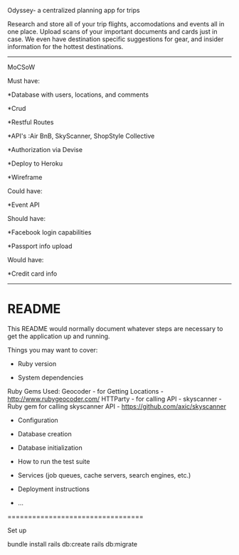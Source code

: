 
Odyssey- a centralized planning app for trips

Research and store all of your trip flights, accomodations and events all in one place. Upload scans of your important documents and cards just in case. We even have destination specific suggestions for gear, and insider information for the hottest destinations.

************************************
MoCSoW

Must have:

  *Database with users, locations, and comments

  *Crud

  *Restful Routes

  *API's :Air BnB, SkyScanner, ShopStyle Collective

  *Authorization via Devise

  *Deploy to Heroku

  *Wireframe
  
Could have:
  
   *Event API
   
Should have:
  
   *Facebook login capabilities
  
   *Passport info upload
   
   
Would have:

   *Credit card info

***************************************





# README

This README would normally document whatever steps are necessary to get the
application up and running.

Things you may want to cover:

* Ruby version

* System dependencies

Ruby Gems Used:
Geocoder - for Getting Locations - http://www.rubygeocoder.com/
HTTParty - for calling API - 
skyscanner - Ruby gem for calling skyscanner API - https://github.com/axic/skyscanner

* Configuration

* Database creation

* Database initialization

* How to run the test suite

* Services (job queues, cache servers, search engines, etc.)

* Deployment instructions

* ...



=================================


Set up

bundle install
rails db:create
rails db:migrate
